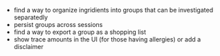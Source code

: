 * find a way to organize ingridients into groups that can be investigated separatedly
* persist groups across sessions
* find a way to export a group as a shopping list
* show trace amounts in the UI (for those having allergies) or add a disclaimer